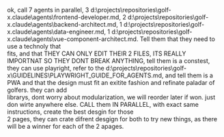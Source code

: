 ok, call 7 agents in parallel, 3 d:\projects\repositories\golf-x\.claude\agents\frontend-developer.md, 2 d:\projects\repositories\golf-x\.claude\agents\backend-architect.md, 1 
  d:\projects\repositories\golf-x\.claude\agents\data-engineer.md, 1 d:\projects\repositories\golf-x\.claude\agents\vue-component-architect.md.  Tell them that they need to use a technoly that   
  fits, and that THEY CAN ONLY EDIT THEIR 2 FILES, ITS REALLY IMPORTNAT SO THEY DONT BREAK ANYTHING, tell them is a constest, they can use playright, refer to the 
  d:\projects\repositories\golf-x\GUIDELINES\PLAYWRIGHT_GUIDE_FOR_AGENTS.md, and tell them is a PWA and that the design must fit an exitite fashion and refinate paladar of golfers. they can add  
   librarys, dont worry about modularization, we will reorder  later if won. just don wirte anywhere else. CALL them IN  PARALLEL, with exact same instructions, create the best desgin for those  
   2 pages, they can crate difrent desgign for both to try new things, as there will be a winner for each of the 2 apages.
